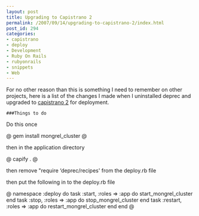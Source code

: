 ```yaml
---
layout: post
title: Upgrading to Capistrano 2
permalink: /2007/09/14/upgrading-to-capistrano-2/index.html
post_id: 294
categories: 
- capistrano
- deploy
- Development
- Ruby On Rails
- rubyonrails
- snippets
- Web
---
```


 For no other reason than this is something I need to remember on other projects, here is a list of the changes I made when I uninstalled deprec and upgraded to <a href="http://capify.org">capistrano 2</a> for deployment.




	###Things to do




Do this once




@
gem install mongrel_cluster
@

then in the application directory




@
capify .
@

then remove "require &#8216;deprec/recipes' from the deploy.rb file




then put the following in to the deploy.rb file




@
namespace :deploy do
  task :start,    :roles => :app do start_mongrel_cluster end
  task :stop,     :roles => :app do stop_mongrel_cluster end
  task :restart,  :roles => :app do restart_mongrel_cluster end
end
@